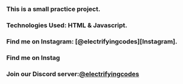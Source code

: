 ### This is a small practice project.

### Technologies Used: HTML & Javascript.

### Find me on Instagram: [@electrifyingcodes][Instagram].
### Find me on Instag
### Join our Discord server:[@electrifyingcodes][discord]

[Instgram]: https://www.instagram.com/electrifying_codes
[discord]: htt